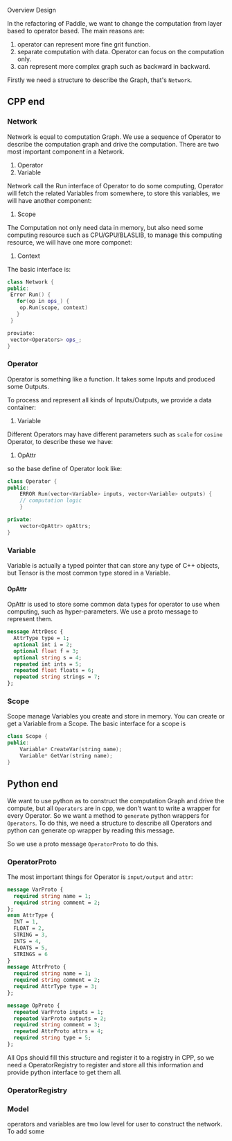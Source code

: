 Overview Design


In the refactoring of Paddle, we want to change the computation from layer based to operator based. The main reasons are:

1. operator can represent more fine grit function.
1. separate computation with data. Operator can focus on the computation only.
1. can represent more complex graph such as backward in backward.

Firstly we need a structure to describe the Graph, that's `Network`.


## CPP end

### Network
Network is equal to computation Graph. We use a sequence of Operator to describe the computation graph and drive the computation. There are two most important component in a Network.

1. Operator
1. Variable

Network call the Run interface of Operator to do some computing, Operator will fetch the related Variables from somewhere, to store this variables, we will have another component:

1. Scope


The Computation not only need data in memory, but also need some computing resource such as CPU/GPU/BLASLIB, to manage this computing resource, we will have one more componet:

1. Context

The basic interface is:

```cpp
class Network {
public:
 Error Run() {
   for(op in ops_) {
    op.Run(scope, context)
   }
 }

proviate:
 vector<Operators> ops_;
}
```

### Operator

Operator is something like a function. It takes some Inputs and produced some Outputs.

To process and represent all kinds of Inputs/Outputs, we provide a data container:

1. Variable

Different Operators may have different parameters such as `scale` for `cosine` Operator, to describe these we have:

1. OpAttr

so the base define of Operator look like:
```cpp
class Operator {
public:
    ERROR Run(vector<Variable> inputs, vector<Variable> outputs) {
    // computation logic
    }

private:
    vector<OpAttr> opAttrs;
}
```

### Variable
Variable is actually a typed pointer that can store any type of C++ objects, but Tensor is the most common type stored in a Variable.


#### OpAttr
OpAttr is used to store some common data types for operator to use when computing, such as hyper-parameters. We use a proto message to represent them.

```proto
message AttrDesc {
  AttrType type = 1;
  optional int i = 2;
  optional float f = 3;
  optional string s = 4;
  repeated int ints = 5;
  repeated float floats = 6;
  repeated string strings = 7;
};
```

### Scope
Scope manage Variables you create and store in memory. You can create or get a Variable from a Scope. The basic interface for a scope is

```cpp
class Scope {
public:
    Variable* CreateVar(string name);
    Variable* GetVar(string name);
}
```

## Python end

We want to use python as to construct the computation Graph and drive the compute, but all `Operators` are in cpp, we don't want to write a wrapper for every Operator.
So we want a method to `generate` python wrappers for `Operators`. To do this, we need a structure to describe all Operators and python can generate op wrapper by reading this message.

So we use a proto message `OperatorProto` to do this.

### OperatorProto
The most important things for Operator is `input/output` and `attr`:

```proto
message VarProto {
  required string name = 1;
  required string comment = 2;
};
enum AttrType {
  INT = 1,
  FLOAT = 2,
  STRING = 3,
  INTS = 4,
  FLOATS = 5,
  STRINGS = 6
}
message AttrProto {
  required string name = 1;
  required string comment = 2;
  required AttrType type = 3;
};

message OpProto {
  repeated VarProto inputs = 1;
  repeated VarProto outputs = 2;
  required string comment = 3;
  repeated AttrProto attrs = 4;
  required string type = 5;
};
```

All Ops should fill this structure and register it to a registry in CPP, so we need a OperatorRegistry to register and store all this information and
provide python interface to get them all.

### OperatorRegistry


### Model

operators and variables are two low level for user to construct the network. To add some

